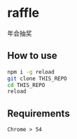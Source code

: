 # raffle
年会抽奖

## How to use
```bash
npm i -g reload
git clone THIS_REPO
cd THIS_REPO
reload
```

## Requirements
```
Chrome > 54
```
